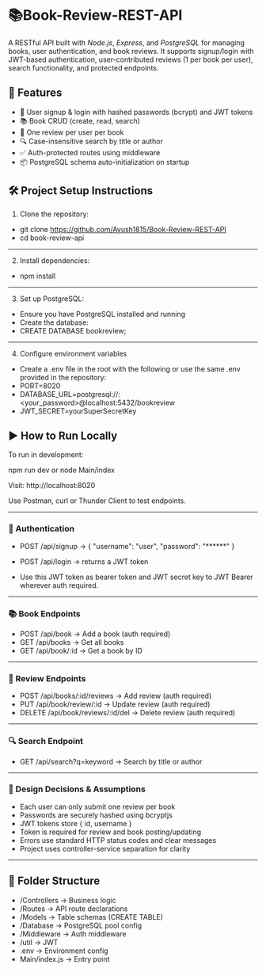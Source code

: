 # 📚Book-Review-REST-API

A RESTful API built with *Node.js*, *Express*, and *PostgreSQL* for managing books, user authentication, and book reviews. It supports signup/login with JWT-based authentication, user-contributed reviews (1 per book per user), search functionality, and protected endpoints.

## 🚀 Features
- 🔐 User signup & login with hashed passwords (bcrypt) and JWT tokens
- 📚 Book CRUD (create, read, search)
- 📝 One review per user per book
- 🔍 Case-insensitive search by title or author
- ✅ Auth-protected routes using middleware
- 📦 PostgreSQL schema auto-initialization on startup


## 🛠️ Project Setup Instructions

1. Clone the repository:
- git clone https://github.com/Ayush1815/Book-Review-REST-API
- cd book-review-api
------------------------

2. Install dependencies:
- npm install
------------------------

3. Set up PostgreSQL:
- Ensure you have PostgreSQL installed and running
- Create the database:
- CREATE DATABASE bookreview;
------------------------

4. Configure environment variables
- Create a .env file in the root with the following or use the same .env provided in the repository:
- PORT=8020
- DATABASE_URL=postgresql://<username>:<your_password>@localhost:5432/bookreview
- JWT_SECRET=yourSuperSecretKey


## ▶️ How to Run Locally

To run in development:

npm run dev or node Main/index

Visit: http://localhost:8020

Use Postman, curl or Thunder Client to test endpoints.

------------------------

### 🔐 Authentication

- POST   /api/signup         → { "username": "user", "password": "******" }

- POST   /api/login          → returns a JWT token 

- Use this JWT token as bearer token and JWT secret key to JWT Bearer wherever auth required.
------------------------


### 📚 Book Endpoints

- POST   /api/book           → Add a book (auth required) 
- GET    /api/books          → Get all books
- GET    /api/book/:id       → Get a book by ID

------------------------


### 📝 Review Endpoints

- POST   /api/books/:id/reviews     → Add review (auth required)
- PUT    /api/book/review/:id       → Update review (auth required)
- DELETE /api/book/reviews/:id/del  → Delete review (auth required)

------------------------


### 🔍 Search Endpoint

- GET    /api/search?q=keyword      → Search by title or author

------------------------


### 📐 Design Decisions & Assumptions

- Each user can only submit one review per book
- Passwords are securely hashed using bcryptjs
- JWT tokens store { id, username }
- Token is required for review and book posting/updating
- Errors use standard HTTP status codes and clear messages
- Project uses controller-service separation for clarity

------------------------


## 📂 Folder Structure

- /Controllers     → Business logic
- /Routes          → API route declarations
- /Models          → Table schemas (CREATE TABLE)
- /Database        → PostgreSQL pool config
- /Middleware      → Auth middleware
- /util            → JWT
- .env             → Environment config
- Main/index.js    → Entry point
